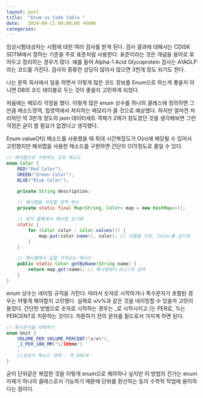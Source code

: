 ```yaml
---
layout: post
title:  "Enum vs Code Table "
date:   2024-09-11 00:00:00 +0900
categories: 
---
```


임상시험대상자는 시험에 대한 여러 검사를 받게 된다. 검사 결과에 대해서는 CDISK SDTM에서 정하는 기준을 주로 표준처럼 사용한다. 표준이라는 것은 개념을 용어로 묶어두고 정리하는 경우가 많다. 예를 들어 Alpha-1 Acid Glycoprotein 검사는 A1AGLP 라는 코드를 가진다. 검사의 종류란 상당히 많아서 많으면 3천개 정도 되기도 한다. 

 나는 문뜩 회사에서 일을 하면서 이렇게 많은 코드 정보를 Enum으로 하는게 좋을지 아니면 DB의 코드 테이블로 두는 것이 좋을지 고민하게 되었다.
 
처음에는 메모리 걱정을 했다. 이렇게 많은 enum 상수를 하나의 클래스에 정의하면 그만큼 메소드영역, 힙영역에서 차지하는 메모리가 클 것으로 예상했다. 하지만 얼마전 처리하던 약 3만개 정도의 json 데이터세트 객체가 2메가 정도였던 것을 생각해보면 그런 걱정은 굳이 할 필요가 없겠다고 생각했다.

 Enum.valueOf() 메소드를 사용했을 때 최대 시간복잡도가 O(n)에 해당될 수 있어서 고민했지만 해쉬맵을 사용한 메소드를 구현하면 간단히 O(1)정도로 줄일 수 있다. 
 
```java
// 해쉬맵으로 구현하는 조회 메소드
enum Color {
    RED("Red Color"),
    GREEN("Green Color"),
    BLUE("Blue Color");

    private String description;
    
    // 해시맵을 저장할 정적 변수
    private static final Map<String, Color> map = new HashMap<>();

    // 정적 블록에서 해시맵 초기화
    static {
        for (Color color : Color.values()) {
            map.put(color.name(), color); // 이름을 키로, Color를 값으로
        }
    }

    // 해시맵에서 값을 가져오는 메서드
    public static Color getByName(String name) {
        return map.get(name); // 해시맵에서 O(1)로 검색
    }
}

```

enum 상수는 네이밍 규칙을 가진다. 따라서 숫자로 시작하거나 특수문자가 포함된 경우는 어떻게 해야할지 고민했다. 실제로 v/v%과 같은 것을 네이밍할 수 있을까 고민이 들었다. 간단한 방법으로 숫자로 시작하는 경우는 _로 시작시키고 /는 PER로, %는 PERCENT로 치환하는 것이다. 치환하기 전의 문자를 필드로서 가지게 하면 된다.

```java
// 특수문자를 대체하기
enum Unit {
    VOLUME_PER_VOLUME_PERCENT('v/v%'),
    _1_PER_100_MM('1/100mm')
    ;
    //생성자 메소드 생략.. 약 500개
}

```

굳이 단위같은 복잡한 것을 이렇게 enum으로 해야하나 싶지만 이 방법의 진가는 enum 자체가 하나의 클래스로서 기능하기 때문에 단위를 환산하는 등의 수학적 작업에 용이하다는 점이다.



















